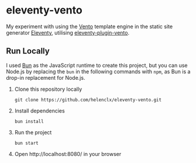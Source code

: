 # eleventy-vento

My experiment with using the [Vento](https://vento.js.org/) template engine in the static site generator [Eleventy](https://www.11ty.dev/), utilising [eleventy-plugin-vento](https://github.com/noelforte/eleventy-plugin-vento).

## Run Locally

I used [Bun](https://bun.sh) as the JavaScript runtime to create this project, but you can use Node.js by replacing the `bun` in the following commands with `npm`, as Bun is a drop-in replacement for Node.js.

1. Clone this repository locally
    ```
    git clone https://github.com/helenclx/eleventy-vento.git
    ```
1. Install dependencies
    ```
    bun install
    ```
1. Run the project
    ```
    bun start
    ```
1. Open http://localhost:8080/ in your browser
